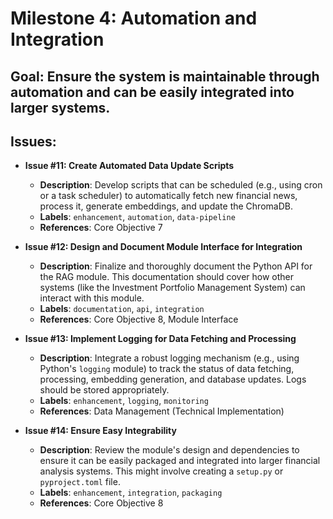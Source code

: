 # Milestone 4: Automation and Integration

## Goal: Ensure the system is maintainable through automation and can be easily integrated into larger systems.

## Issues:

- **Issue #11: Create Automated Data Update Scripts**

  - **Description**: Develop scripts that can be scheduled (e.g., using cron or a task scheduler) to automatically fetch new financial news, process it, generate embeddings, and update the ChromaDB.
  - **Labels**: `enhancement`, `automation`, `data-pipeline`
  - **References**: Core Objective 7

- **Issue #12: Design and Document Module Interface for Integration**

  - **Description**: Finalize and thoroughly document the Python API for the RAG module. This documentation should cover how other systems (like the Investment Portfolio Management System) can interact with this module.
  - **Labels**: `documentation`, `api`, `integration`
  - **References**: Core Objective 8, Module Interface

- **Issue #13: Implement Logging for Data Fetching and Processing**

  - **Description**: Integrate a robust logging mechanism (e.g., using Python's `logging` module) to track the status of data fetching, processing, embedding generation, and database updates. Logs should be stored appropriately.
  - **Labels**: `enhancement`, `logging`, `monitoring`
  - **References**: Data Management (Technical Implementation)

- **Issue #14: Ensure Easy Integrability**
  - **Description**: Review the module's design and dependencies to ensure it can be easily packaged and integrated into larger financial analysis systems. This might involve creating a `setup.py` or `pyproject.toml` file.
  - **Labels**: `enhancement`, `integration`, `packaging`
  - **References**: Core Objective 8
